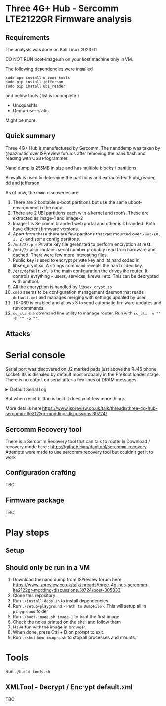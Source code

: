 # Three 4G+ Hub - Sercomm LTE2122GR Firmware analysis

## Requirements
The analysis was done on Kali Linux 2023.01

DO NOT RUN boot-image.sh on your host machine only in VM.

The following dependencies were installed
```
sudo apt install u-boot-tools
sudo pip install jefferson
sudo pip install ubi_reader
```

and below tools ( list is incomplete )

- Unsquashfs
- Qemu-user-static

Might be more.


## Quick summary

Three 4G+ Hub is manufactured by Sercomm. The nanddump was taken by @dazmatic over ISPreview forums after 
removing the nand flash and reading with USB Programmer.

Nand dump is 256MB in size and has multiple blocks / partitions.

Binwalk is used to determine the partitions and extracted with ubi_reader, dd and jefferson

As of now, the main discoveries are:

1. There are 2 bootable u-boot partitions but use the same uboot-environment in the nand.
1. There are 2 UBI partitions each with a kernel and rootfs. These are extracted as image-1 and image-2
1. Image-1 is Sercomm branded web portal and other is 3 branded. Both have diferent firmware versions.
1. Apart from these there are few partitons that get mounted over `/mnt/{0, 1, 2}` and some config partitons. 
1. `/mnt/2/.p` = Private key file gerenated to perform encryption at rest.
1. `/mnt/2/` also contains serial number probably read from hardware and cached. There were few more interesting files.
1. Public key is used to encrypt private key and its hard coded in libsex_crypt.so. A strings command reveals the hard coded key.
1. `/etc/default.xml` is the main configuration the drives the router. It controls evrything - users, services, firewall etc. This can be decrypted with xmltool.
1. All the encryption is handled by `libsex_crypt.so`
1. `cmld` seems to be configuration management daemon that reads `default.xml` and manages merging with settings updated by user.
1. TR-069 is enabled and allows 3 to send automatic firmware updates and run commands.
1. `sc_cli` is a command line utility to manage router. Run with `sc_cli -m "" -h "" -p ""`.

## Attacks

# Serial console

Serial port was discovered on J2 marked pads just above the RJ45 phone socket. Its is disabled by default most probably in the PreBoot loader stage. There is no output on serial after a few lines of DRAM messages

<details>
<summary> Default Serial Log </summary>
```
    II: LDO setup...
    II: DRAM init...
    3120010407fc00001ef2ea239802d0f0000fff003e81f4258c8800000708000007022200200f000fc53c22808037f20a1a93c351808037020a1443c302808033e20a1553c303808033e20a155101a50110004120010130000001f01f101f01f201f01f301f01f401f01f501f01f601d01f701f01f801f01b901f01da01f01db01f01bc01f01bd01f01be01f01bf01f01d1001f01f1101f01f1201f01f1301f01f1401f01f1501f01f1601f01f1701d01f1801f01b1901f01d1a01f01d1b01f01d1c01f01b1d01f01b1e01f01b1f01f01d21320000a022581770098644828808051f6516000
```
</details>


But when reset button is held it does print few more things

More details here https://www.ispreview.co.uk/talk/threads/three-4g-hub-sercomm-lte2122gr-modding-discussions.39724/

## Sercomm Recovery tool

There is a Sercomm Recovery tool that can talk to router in Download / recovery mode here : https://github.com/danitool/sercomm-recovery
Attempts were made to use sercomm-recovery tool but couldn't get it to work

## Configuration crafting

TBC

## Firmware package

TBC


# Play steps

## Setup

## Should only be run in a VM

1. Download the nand dump from ISPreview forum here https://www.ispreview.co.uk/talk/threads/three-4g-hub-sercomm-lte2122gr-modding-discussions.39724/post-305833
1. Clone this repository
1. Run `./install-deps.sh` to install dependencies
1. Run `./setup-playground <Path to DumpFile>`. This will setup all in `playground` folder
1. Run `./boot-image.sh image-1` to boot the first image.
1. Check the notes printed on the shell and follow them
1. Have fun with the image in browser.
1. When done, press Ctrl + D on prompt to exit.
1. Run `./shutdown-images.sh` to stop all processes and mounts.

# Tools

Run `./build-tools.sh`

## XMLTool - Decrypt / Encrypt default.xml

TBC

